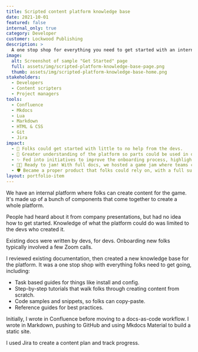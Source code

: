 ```yaml
---
title: Scripted content platform knowledge base
date: 2021-10-01
featured: false
internal_only: true
category: Developer
customer: Lockwood Publishing
description: >
  A one stop shop for everything you need to get started with an internal platform for creating content.
image:
  alt: Screenshot of sample "Get Started" page
  full: assets/img/scripted-platform-knowledge-base-page.png
  thumb: assets/img/scripted-platform-knowledge-base-home.png
stakeholders:
  - Developers
  - Content scripters
  - Project managers
tools:
  - Confluence
  - Mkdocs
  - Lua
  - Markdown
  - HTML & CSS
  - Git
  - Jira
impact:
  - 🚀 Folks could get started with little to no help from the devs.
  - 🧩 Greater understanding of the platform so parts could be used in other internal tools.
  - ✨ Fed into initiatives to improve the onboarding process, highlighting the barriers to entry.
  - 🧑‍🎨 Ready to jam! With full docs, we hosted a game jam where teams created content for the game.
  - 🛡️ Became a proper product that folks could rely on, with a full suite of learning resources and support.  
layout: portfolio-item
---
```

We have an internal platform where folks can create content for the game. It's made up of a bunch of components that come together to create a whole platform.

People had heard about it from company presentations, but had no idea how to get started. Knowledge of what the platform could do was limited to the devs who created it.

Existing docs were written by devs, for devs. Onboarding new folks typically involved a few Zoom calls.

I reviewed existing documentation, then created a new knowledge base for the platform. It was a one stop shop with everything folks need to get going, including:

* Task based guides for things like install and config.
* Step-by-step tutorials that walk folks through creating content from scratch.
* Code samples and snippets, so folks can copy-paste.
* Reference guides for best practices.

Initially, I wrote in Confluence before moving to a docs-as-code workflow. I wrote in Markdown, pushing to GitHub and using Mkdocs Material to build a static site.

I used Jira to create a content plan and track progress.
